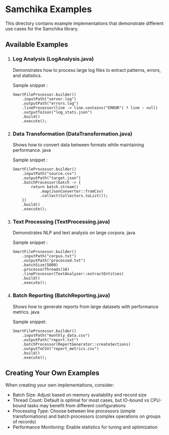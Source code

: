 # Samchika Examples
This directory contains example implementations that demonstrate different use cases for the Samchika library.

## Available Examples

1. ### Log Analysis (LogAnalysis.java)

    Demonstrates how to process large log files to extract patterns, errors, and statistics.

     Sample snippet : 
    ```
    SmartFileProcessor.builder()
        .inputPath("server.log")
        .outputPath("errors.log") 
        .lineProcessor(line -> line.contains("ERROR") ? line : null)
        .outputToJson("log_stats.json")
        .build()
        .execute();
    ```

2. ### Data Transformation (DataTransformation.java)

    Shows how to convert data between formats while maintaining performance.
    java
    
    Sample snippet : 
    ```
    SmartFileProcessor.builder()
        .inputPath("source.csv")
        .outputPath("target.json")
        .batchProcessor(batch -> {
            return batch.stream()
                .map(JsonConverter::fromCsv)
                .collect(Collectors.toList());
        })
        .build()
        .execute();
    ```

3. ### Text Processing (TextProcessing.java)

    Demonstrates NLP and text analysis on large corpora.
    java
    
     Sample snippet : 
    
    ```
    SmartFileProcessor.builder()
        .inputPath("corpus.txt")
        .outputPath("processed.txt")
        .batchSize(5000)
        .processorThreads(16)
        .lineProcessor(TextAnalyzer::extractEntities)
        .build()
        .execute();
    ```

4. ### Batch Reporting (BatchReporting.java)

    Shows how to generate reports from large datasets with performance metrics.
    java
    
    Sample snippet: 
    
    ```
    SmartFileProcessor.builder()
        .inputPath("monthly_data.csv")
        .outputPath("report.txt")
        .batchProcessor(ReportGenerator::createSections)
        .outputToCSV("report_metrics.csv")
        .build()
        .execute();
    ```



## Creating Your Own Examples

When creating your own implementations, consider:

- Batch Size: Adjust based on memory availability and record size
- Thread Count: Default is optimal for most cases, but IO-bound vs CPU-bound tasks may benefit from different configurations
- Processing Type: Choose between line processors (simple transformations) and batch processors (complex operations on groups of records)
- Performance Monitoring: Enable statistics for tuning and optimization
